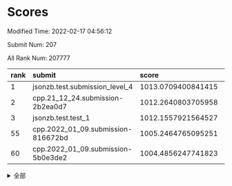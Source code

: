 # Scores

Modified Time: 2022-02-17 04:56:12

Submit Num: 207

All Rank Num: 207777

| rank |               submit               |       score        |       sigma        | pk_num |
| :--- | :--------------------------------- | :----------------- | :----------------- | :----- |
| 1    | jsonzb.test.submission_level_4     | 1013.0709400841415 | 0.8188201420952378 | 4013   |
| 2    | cpp.21_12_24.submission-2b2ea0d7   | 1012.2640803705958 | 0.7989454042594345 | 4018   |
| 3    | jsonzb.test.test_1                 | 1012.1557921564527 | 0.8230923823148854 | 4018   |
| 55   | cpp.2022_01_09.submission-816672bd | 1005.2464765095251 | 0.7196810960724942 | 4015   |
| 60   | cpp.2022_01_09.submission-5b0e3de2 | 1004.4856247741823 | 0.7428403037255322 | 4011   |


<details>
<summary>全部</summary>

| rank |                 submit                 |       score        |       sigma        | pk_num |
| :--- | :------------------------------------- | :----------------- | :----------------- | :----- |
| 1    | jsonzb.test.submission_level_4         | 1013.0709400841415 | 0.8188201420952378 | 4013   |
| 2    | cpp.21_12_24.submission-2b2ea0d7       | 1012.2640803705958 | 0.7989454042594345 | 4018   |
| 3    | jsonzb.test.test_1                     | 1012.1557921564527 | 0.8230923823148854 | 4018   |
| 4    | gobigger.level_3.submission_level_3_49 | 1011.8496716506492 | 0.7825131735524489 | 4016   |
| 5    | gobigger.level_3.submission_level_3_19 | 1011.5325693385408 | 0.7620142729945459 | 4013   |
| 6    | gobigger.level_3.submission_level_3_15 | 1011.3786969030364 | 0.7696769570587506 | 4016   |
| 7    | gobigger.level_3.submission_level_3_45 | 1011.2354630795639 | 0.7561397133261324 | 4013   |
| 8    | gobigger.level_3.submission_level_3_28 | 1011.0047010071951 | 0.7788653491952703 | 4017   |
| 9    | gobigger.level_3.submission_level_3_14 | 1010.9310650188895 | 0.7745831582569199 | 4019   |
| 10   | gobigger.level_3.submission_level_3_35 | 1010.853221682129  | 0.7809469288535585 | 4013   |
| 11   | gobigger.level_3.submission_level_3_38 | 1010.8365755341473 | 0.7567235429856942 | 4015   |
| 12   | gobigger.level_3.submission_level_3_31 | 1010.8300244248006 | 0.7577143923708372 | 4014   |
| 13   | gobigger.level_3.submission_level_3_46 | 1010.5695102906865 | 0.7852352340688816 | 4014   |
| 14   | gobigger.level_3.submission_level_3_36 | 1010.5641896102318 | 0.767565852201988  | 4010   |
| 15   | gobigger.level_3.submission_level_3_16 | 1010.5521207709163 | 0.7448738470681366 | 4019   |
| 16   | gobigger.level_3.submission_level_3_26 | 1010.5302789946212 | 0.779367634519996  | 4014   |
| 17   | gobigger.level_3.submission_level_3_42 | 1010.4522991268428 | 0.7579154695152552 | 4020   |
| 18   | gobigger.level_3.submission_level_3_10 | 1010.4081838218395 | 0.7530182537996161 | 4021   |
| 19   | gobigger.level_3.submission_level_3_9  | 1010.3711708397059 | 0.7652308490932967 | 4015   |
| 20   | gobigger.level_3.submission_level_3_1  | 1010.2901518511366 | 0.7683894151761973 | 4015   |
| 21   | gobigger.level_3.submission_level_3_20 | 1010.2613601538945 | 0.7440678712550379 | 4016   |
| 22   | gobigger.level_3.submission_level_3_44 | 1010.1478108390911 | 0.761153486035643  | 4012   |
| 23   | gobigger.level_3.submission_level_3_32 | 1010.0841819750832 | 0.7567375393646799 | 4012   |
| 24   | gobigger.level_3.submission_level_3_34 | 1010.0084128050479 | 0.7622189955548307 | 4014   |
| 25   | gobigger.level_3.submission_level_3_29 | 1009.9458159406777 | 0.7590874379633918 | 4016   |
| 26   | gobigger.level_3.submission_level_3_23 | 1009.9035758701651 | 0.7521943374517948 | 4016   |
| 27   | gobigger.level_3.submission_level_3_7  | 1009.8843518846442 | 0.7635662538883937 | 4016   |
| 28   | gobigger.level_3.submission_level_3_5  | 1009.8238011708883 | 0.7723452890465258 | 4021   |
| 29   | gobigger.level_3.submission_level_3_13 | 1009.7972027612649 | 0.7537847460405628 | 4014   |
| 30   | gobigger.level_3.submission_level_3_43 | 1009.7454182388639 | 0.7321313886874203 | 4017   |
| 31   | gobigger.level_3.submission_level_3_48 | 1009.707036695899  | 0.7747265524210375 | 4013   |
| 32   | gobigger.level_3.submission_level_3_8  | 1009.6450142129224 | 0.7570645522525534 | 4016   |
| 33   | gobigger.level_3.submission_level_3_0  | 1009.6243583010731 | 0.750540190409788  | 4013   |
| 34   | gobigger.level_3.submission_level_3_37 | 1009.5051441163686 | 0.7449479807896999 | 4014   |
| 35   | gobigger.level_3.submission_level_3_4  | 1009.460055019414  | 0.7708241440672697 | 4016   |
| 36   | gobigger.level_3.submission_level_3_18 | 1009.4370051354579 | 0.7738608424292628 | 4017   |
| 37   | gobigger.level_3.submission_level_3_39 | 1009.4292704549547 | 0.7572768458085717 | 4014   |
| 38   | gobigger.level_3.submission_level_3_41 | 1009.4263776685009 | 0.7429674193195589 | 4015   |
| 39   | gobigger.level_3.submission_level_3_30 | 1009.1941679033796 | 0.7544160198529957 | 4015   |
| 40   | gobigger.level_3.submission_level_3_6  | 1009.1933470883167 | 0.7367699885949226 | 4014   |
| 41   | gobigger.level_3.submission_level_3_2  | 1009.1405360836991 | 0.7626671067461408 | 4014   |
| 42   | gobigger.level_3.submission_level_3_21 | 1009.1332978334141 | 0.7470523711012812 | 4019   |
| 43   | gobigger.level_3.submission_level_3_47 | 1009.0825318143095 | 0.7389120821125333 | 4012   |
| 44   | gobigger.level_3.submission_level_3_17 | 1008.994671584973  | 0.7653283298279989 | 4016   |
| 45   | gobigger.level_3.submission_level_3_24 | 1008.899408758023  | 0.7515453567770426 | 4014   |
| 46   | gobigger.level_3.submission_level_3_11 | 1008.8934437079081 | 0.7376521752429969 | 4020   |
| 47   | gobigger.level_3.submission_level_3_33 | 1008.8315024555651 | 0.7711232634491766 | 4012   |
| 48   | gobigger.level_3.submission_level_3_12 | 1008.8306610786797 | 0.7347459363116113 | 4016   |
| 49   | gobigger.level_3.submission_level_3_27 | 1008.7673859678953 | 0.7662515134531322 | 4014   |
| 50   | gobigger.level_3.submission_level_3_3  | 1008.728744810099  | 0.7597053053417524 | 4008   |
| 51   | gobigger.level_3.submission_level_3_22 | 1008.6562626844426 | 0.7378317120894676 | 4015   |
| 52   | gobigger.level_3.submission_level_3_25 | 1008.4836494355357 | 0.7422613036900964 | 4017   |
| 53   | gobigger.level_3.submission_level_3_40 | 1008.4749771656925 | 0.7603861116833739 | 4016   |
| 54   | gobigger.level_1.submission_level_1_20 | 1005.7311355715943 | 0.7211498057790489 | 4012   |
| 55   | cpp.2022_01_09.submission-816672bd     | 1005.2464765095251 | 0.7196810960724942 | 4015   |
| 56   | gobigger.level_1.submission_level_1_12 | 1004.7030317997218 | 0.7269027208302409 | 4016   |
| 57   | gobigger.level_1.submission_level_1_49 | 1004.5837732168459 | 0.7248651838086156 | 4015   |
| 58   | gobigger.level_1.submission_level_1_15 | 1004.5611441876104 | 0.7243417934534084 | 4010   |
| 59   | gobigger.level_1.submission_level_1_35 | 1004.4950061228324 | 0.7195632982122669 | 4010   |
| 60   | cpp.2022_01_09.submission-5b0e3de2     | 1004.4856247741823 | 0.7428403037255322 | 4011   |
| 61   | gobigger.level_1.submission_level_1_44 | 1004.4718701221806 | 0.7258734466141982 | 4014   |
| 62   | gobigger.level_1.submission_level_1_4  | 1004.3252697820078 | 0.7060407896158024 | 4018   |
| 63   | gobigger.level_1.submission_level_1_37 | 1004.244220555367  | 0.7235834918512705 | 4020   |
| 64   | gobigger.level_1.submission_level_1_23 | 1004.2077990003986 | 0.7192540629430172 | 4015   |
| 65   | gobigger.level_1.submission_level_1_10 | 1004.0735936902828 | 0.7198771725160259 | 4013   |
| 66   | gobigger.level_1.submission_level_1_5  | 1004.0616039522223 | 0.718383691481806  | 4008   |
| 67   | gobigger.level_1.submission_level_1_39 | 1004.0464234179201 | 0.7224427211785484 | 4010   |
| 68   | gobigger.level_1.submission_level_1_42 | 1004.0265478003739 | 0.7060937516012418 | 4012   |
| 69   | gobigger.level_1.submission_level_1_9  | 1003.9934550107189 | 0.7343907696730807 | 4011   |
| 70   | gobigger.level_1.submission_level_1_32 | 1003.9427893963369 | 0.725334420840779  | 4017   |
| 71   | gobigger.level_1.submission_level_1_1  | 1003.9380494683588 | 0.725910454398049  | 4008   |
| 72   | gobigger.level_1.submission_level_1_16 | 1003.8752863970569 | 0.718277489813218  | 4015   |
| 73   | gobigger.level_1.submission_level_1_47 | 1003.8561389946395 | 0.7186060275319497 | 4014   |
| 74   | gobigger.level_1.submission_level_1_24 | 1003.738678999605  | 0.7107460085588216 | 4016   |
| 75   | gobigger.level_1.submission_level_1_13 | 1003.7225371264742 | 0.7193783388353311 | 4013   |
| 76   | gobigger.level_1.submission_level_1_27 | 1003.6010909018277 | 0.715274024293182  | 4012   |
| 77   | gobigger.level_1.submission_level_1_17 | 1003.538879239502  | 0.7110392677368046 | 4017   |
| 78   | gobigger.level_1.submission_level_1_45 | 1003.4916605469506 | 0.7137327067596926 | 4011   |
| 79   | gobigger.level_1.submission_level_1_7  | 1003.4474772710068 | 0.7109812064419423 | 4021   |
| 80   | gobigger.level_1.submission_level_1_46 | 1003.4393300224324 | 0.7186506337532748 | 4017   |
| 81   | gobigger.level_1.submission_level_1_11 | 1003.4211048817633 | 0.7257756434090831 | 4017   |
| 82   | gobigger.level_1.submission_level_1_14 | 1003.3162869382718 | 0.7200029450401756 | 4011   |
| 83   | gobigger.level_1.submission_level_1_29 | 1003.2345798075404 | 0.7180428405324119 | 4012   |
| 84   | gobigger.level_1.submission_level_1_40 | 1003.1654488414958 | 0.7089076273950422 | 4018   |
| 85   | gobigger.level_1.submission_level_1_31 | 1003.0454305825318 | 0.7114833697229497 | 4020   |
| 86   | gobigger.level_1.submission_level_1_38 | 1003.025139305684  | 0.7131529253605926 | 4011   |
| 87   | gobigger.level_1.submission_level_1_25 | 1003.0231455279082 | 0.7114536755169895 | 4016   |
| 88   | gobigger.level_1.submission_level_1_28 | 1003.0224767219281 | 0.7158001226940285 | 4014   |
| 89   | gobigger.level_1.submission_level_1_26 | 1002.9889559207509 | 0.7205662312766767 | 4015   |
| 90   | gobigger.level_1.submission_level_1_6  | 1002.9668887784403 | 0.7169065929707902 | 4021   |
| 91   | gobigger.level_1.submission_level_1_3  | 1002.9072999772987 | 0.7173157205112501 | 4014   |
| 92   | gobigger.level_1.submission_level_1_8  | 1002.8703837023886 | 0.7121041737850541 | 4015   |
| 93   | gobigger.level_1.submission_level_1_0  | 1002.8376039325981 | 0.7081759167307612 | 4016   |
| 94   | gobigger.level_1.submission_level_1_21 | 1002.7891918838817 | 0.7213082009282342 | 4015   |
| 95   | gobigger.level_1.submission_level_1_34 | 1002.7457879689068 | 0.7139882616739837 | 4014   |
| 96   | gobigger.level_1.submission_level_1_33 | 1002.6978312057893 | 0.7135011040834245 | 4015   |
| 97   | gobigger.level_1.submission_level_1_18 | 1002.5976965633429 | 0.7158731924572608 | 4009   |
| 98   | gobigger.level_1.submission_level_1_19 | 1002.4786796025502 | 0.7204052366494289 | 4010   |
| 99   | gobigger.level_1.submission_level_1_30 | 1002.2399497473722 | 0.7149329430141521 | 4017   |
| 100  | gobigger.level_1.submission_level_1_48 | 1002.1859358901382 | 0.7221744857272804 | 4014   |
| 101  | gobigger.level_1.submission_level_1_43 | 1002.1295750366643 | 0.6989380166294744 | 4014   |
| 102  | gobigger.level_1.submission_level_1_36 | 1002.0662763185732 | 0.7090126233769416 | 4020   |
| 103  | gobigger.level_1.submission_level_1_41 | 1001.956249631858  | 0.7086654484325761 | 4014   |
| 104  | gobigger.level_1.submission_level_1_2  | 1001.8847346343955 | 0.7094879293387774 | 4018   |
| 105  | gobigger.level_1.submission_level_1_22 | 1001.837872059682  | 0.7035382347585832 | 4012   |
| 106  | gobigger.random.submission_random_22   | 997.6121578028244  | 0.7132581394952053 | 4014   |
| 107  | gobigger.random.submission_random_28   | 997.1650134126834  | 0.7053498726034766 | 4017   |
| 108  | gobigger.random.submission_random_27   | 996.9789722305504  | 0.715871847196202  | 4015   |
| 109  | gobigger.random.submission_random_37   | 996.8127741786902  | 0.7075035925419081 | 4016   |
| 110  | gobigger.random.submission_random_19   | 996.7917852954536  | 0.7097139350088728 | 4021   |
| 111  | gobigger.random.submission_random_31   | 996.7727816035774  | 0.711738821518813  | 4014   |
| 112  | gobigger.random.submission_random_44   | 996.7678150904823  | 0.7026985850038001 | 4016   |
| 113  | gobigger.random.submission_random_46   | 996.7499643537393  | 0.7139751845103428 | 4019   |
| 114  | gobigger.random.submission_random_16   | 996.6098291648071  | 0.7016768902947478 | 4008   |
| 115  | gobigger.random.submission_random_32   | 996.588324531467   | 0.7046629457252418 | 4020   |
| 116  | gobigger.random.submission_random_48   | 996.3937985125317  | 0.7106411250507518 | 4014   |
| 117  | gobigger.random.submission_random_17   | 996.2905249079816  | 0.7117464980459399 | 4017   |
| 118  | gobigger.random.submission_random_2    | 996.214332601203   | 0.719704771496129  | 4015   |
| 119  | gobigger.random.submission_random_49   | 996.1364189796669  | 0.7138171455590181 | 4012   |
| 120  | gobigger.random.submission_random_39   | 996.0951835686959  | 0.712238737967125  | 4012   |
| 121  | gobigger.random.submission_random_10   | 996.0918255221529  | 0.7036193739368289 | 4018   |
| 122  | gobigger.random.submission_random_25   | 996.0775510090682  | 0.7112092289368136 | 4014   |
| 123  | gobigger.random.submission_random_26   | 996.0705823202352  | 0.7032855458687659 | 4006   |
| 124  | gobigger.random.submission_random_38   | 996.053276586015   | 0.7036290146653033 | 4015   |
| 125  | gobigger.random.submission_random_1    | 996.049373165417   | 0.7058262098729184 | 4015   |
| 126  | gobigger.random.submission_random_29   | 996.0485609653587  | 0.717789799326916  | 4020   |
| 127  | gobigger.random.submission_random_47   | 996.0243003087788  | 0.7053068264805314 | 4010   |
| 128  | gobigger.random.submission_random_5    | 996.0240932646219  | 0.7123108126199664 | 4015   |
| 129  | gobigger.random.submission_random_33   | 995.9686684225904  | 0.7023299310892355 | 4007   |
| 130  | gobigger.random.submission_random_43   | 995.85373949246    | 0.7195698277545265 | 4016   |
| 131  | gobigger.random.submission_random_11   | 995.8308615539439  | 0.7054378331898522 | 4016   |
| 132  | gobigger.random.submission_random_34   | 995.8273193286699  | 0.7108329025012945 | 4009   |
| 133  | gobigger.random.submission_random_45   | 995.7673275459872  | 0.7102923394606258 | 4016   |
| 134  | gobigger.random.submission_random_12   | 995.7236878341998  | 0.7081665366538743 | 4015   |
| 135  | gobigger.random.submission_random_9    | 995.709893298717   | 0.7046088067557688 | 4018   |
| 136  | gobigger.random.submission_random_18   | 995.6912150932319  | 0.7164523820026414 | 4016   |
| 137  | gobigger.random.submission_random_3    | 995.6646327969692  | 0.713861231354089  | 4017   |
| 138  | gobigger.random.submission_random_20   | 995.6465635817071  | 0.7067815370083792 | 4015   |
| 139  | gobigger.random.submission_random_35   | 995.6013262227453  | 0.7041303799191098 | 4014   |
| 140  | gobigger.random.submission_random_14   | 995.5845842633383  | 0.7221834112644258 | 4022   |
| 141  | gobigger.random.submission_random_21   | 995.5797229694471  | 0.7255609127835089 | 4017   |
| 142  | gobigger.random.submission_random_24   | 995.5772478298393  | 0.7106046447839865 | 4019   |
| 143  | gobigger.random.submission_random_8    | 995.5665510242881  | 0.7048060566593296 | 4010   |
| 144  | gobigger.random.submission_random_42   | 995.5183396247882  | 0.7070473311949873 | 4011   |
| 145  | gobigger.random.submission_random_41   | 995.47262861565    | 0.7075252014820878 | 4018   |
| 146  | gobigger.random.submission_random_0    | 995.4490904400633  | 0.7085472853099701 | 4013   |
| 147  | gobigger.random.submission_random_36   | 995.4082111882448  | 0.7116531315282915 | 4016   |
| 148  | gobigger.random.submission_random_6    | 995.4049583230328  | 0.7196949239910706 | 4015   |
| 149  | gobigger.random.submission_random_4    | 995.3173838635216  | 0.7177285748978869 | 4017   |
| 150  | gobigger.random.submission_random_40   | 995.2265492859844  | 0.7110292202384584 | 4014   |
| 151  | gobigger.random.submission_random_13   | 995.1734737462525  | 0.7106744871421465 | 4012   |
| 152  | gobigger.random.submission_random_15   | 995.0390019994035  | 0.7125073606243935 | 4019   |
| 153  | gobigger.random.submission_random_23   | 994.807598079828   | 0.7180221394676121 | 4012   |
| 154  | gobigger.level_2.submission_level_2_4  | 994.5808561187619  | 0.7403190633061454 | 4013   |
| 155  | gobigger.random.submission_random_7    | 994.4311697308777  | 0.72007318819066   | 4014   |
| 156  | gobigger.level_2.submission_level_2_36 | 994.1707179708724  | 0.7277445389741224 | 4013   |
| 157  | gobigger.random.submission_random_30   | 994.0292506000901  | 0.7090788464152553 | 4018   |
| 158  | gobigger.level_2.submission_level_2_18 | 993.7666628434528  | 0.7530064453753561 | 4011   |
| 159  | gobigger.level_2.submission_level_2_22 | 993.5375924777521  | 0.7351944598125473 | 4017   |
| 160  | gobigger.level_2.submission_level_2_44 | 993.2993024681306  | 0.728992247858019  | 4019   |
| 161  | gobigger.level_2.submission_level_2_10 | 993.2836707254083  | 0.7546231825721583 | 4019   |
| 162  | gobigger.level_2.submission_level_2_21 | 993.2670979015188  | 0.7503438229592516 | 4016   |
| 163  | gobigger.level_2.submission_level_2_9  | 993.1142794518771  | 0.7378877781098685 | 4015   |
| 164  | gobigger.level_2.submission_level_2_29 | 992.9361210194227  | 0.7772353739224295 | 4019   |
| 165  | gobigger.level_2.submission_level_2_17 | 992.8892494808644  | 0.7320902845417022 | 4017   |
| 166  | gobigger.level_2.submission_level_2_38 | 992.8836857348928  | 0.7391294100634879 | 4020   |
| 167  | gobigger.level_2.submission_level_2_12 | 992.7169304651089  | 0.7445878334153971 | 4015   |
| 168  | gobigger.level_2.submission_level_2_15 | 992.6948379578448  | 0.7313189207091664 | 4013   |
| 169  | gobigger.level_2.submission_level_2_47 | 992.658680478601   | 0.7422659198741616 | 4013   |
| 170  | gobigger.level_2.submission_level_2_23 | 992.5569642989374  | 0.7452129268052249 | 4018   |
| 171  | gobigger.level_2.submission_level_2_42 | 992.5382814290506  | 0.7491311018075437 | 4019   |
| 172  | gobigger.level_2.submission_level_2_19 | 992.5052013422144  | 0.7463675685926893 | 4018   |
| 173  | gobigger.level_2.submission_level_2_5  | 992.4594320520155  | 0.745670456201917  | 4011   |
| 174  | gobigger.level_2.submission_level_2_28 | 992.4553024886815  | 0.7452182135384253 | 4014   |
| 175  | gobigger.level_2.submission_level_2_30 | 992.3758319239986  | 0.7470861079401421 | 4014   |
| 176  | gobigger.level_2.submission_level_2_24 | 992.27557665996    | 0.7485019660876814 | 4017   |
| 177  | gobigger.level_2.submission_level_2_6  | 992.2424361224637  | 0.747878704751535  | 4020   |
| 178  | gobigger.level_2.submission_level_2_33 | 992.1900013386114  | 0.7438142421847587 | 4017   |
| 179  | gobigger.level_2.submission_level_2_8  | 992.1696833575215  | 0.7474849300843976 | 4014   |
| 180  | gobigger.level_2.submission_level_2_31 | 992.1607517824425  | 0.768448153977554  | 4016   |
| 181  | gobigger.level_2.submission_level_2_32 | 992.1484889396196  | 0.7471430701370558 | 4016   |
| 182  | gobigger.level_2.submission_level_2_14 | 992.1199394008905  | 0.7337100874898007 | 4018   |
| 183  | gobigger.level_2.submission_level_2_40 | 992.0822900409051  | 0.7645281819189709 | 4015   |
| 184  | gobigger.level_2.submission_level_2_0  | 991.9690267139714  | 0.7201913939360998 | 4010   |
| 185  | gobigger.level_2.submission_level_2_41 | 991.9607577529587  | 0.7449290025702916 | 4015   |
| 186  | gobigger.level_2.submission_level_2_45 | 991.9388655081248  | 0.733702104589142  | 4022   |
| 187  | gobigger.level_2.submission_level_2_35 | 991.9305252126472  | 0.7593932192951869 | 4018   |
| 188  | gobigger.level_2.submission_level_2_2  | 991.8895207840825  | 0.7432004108348608 | 4013   |
| 189  | gobigger.level_2.submission_level_2_16 | 991.7360132989579  | 0.735492722895198  | 4014   |
| 190  | gobigger.level_2.submission_level_2_49 | 991.7231200389658  | 0.7445330253048936 | 4012   |
| 191  | gobigger.level_2.submission_level_2_27 | 991.7226364548062  | 0.740801651142982  | 4011   |
| 192  | gobigger.level_2.submission_level_2_39 | 991.7043396183766  | 0.7259860316370849 | 4019   |
| 193  | gobigger.level_2.submission_level_2_34 | 991.6318640985926  | 0.7624075584538076 | 4015   |
| 194  | gobigger.level_2.submission_level_2_25 | 991.6234207688327  | 0.7458476890461382 | 4019   |
| 195  | gobigger.level_2.submission_level_2_13 | 991.5955959853188  | 0.7606647686852221 | 4017   |
| 196  | gobigger.level_2.submission_level_2_20 | 991.4287672570998  | 0.7552370146114614 | 4012   |
| 197  | gobigger.level_2.submission_level_2_37 | 991.3532975577799  | 0.7431129778228072 | 4018   |
| 198  | gobigger.level_2.submission_level_2_1  | 991.2108858994857  | 0.7653204164354387 | 4014   |
| 199  | gobigger.level_2.submission_level_2_48 | 991.1454436216305  | 0.7429812152589829 | 4019   |
| 200  | gobigger.level_2.submission_level_2_7  | 991.1093207653388  | 0.7628242454674334 | 4014   |
| 201  | gobigger.level_2.submission_level_2_11 | 991.0375129376306  | 0.7592282012733127 | 4014   |
| 202  | gobigger.level_2.submission_level_2_43 | 990.6541999283638  | 0.7602584972459036 | 4023   |
| 203  | gobigger.level_2.submission_level_2_26 | 989.8751065655052  | 0.7959108741190412 | 4012   |
| 204  | gobigger.level_2.submission_level_2_46 | 989.1782514882899  | 0.7888041454714542 | 4015   |
| 205  | gobigger.level_2.submission_level_2_3  | 989.0093147741787  | 0.7835847046452422 | 4011   |
| 206  | gobigger.none.submission_none_1        | 979.6777550373039  | 1.15048526745168   | 4014   |
| 207  | gobigger.none.submission_none_0        | 975.4162870571104  | 1.439938082618446  | 4014   |

</details>